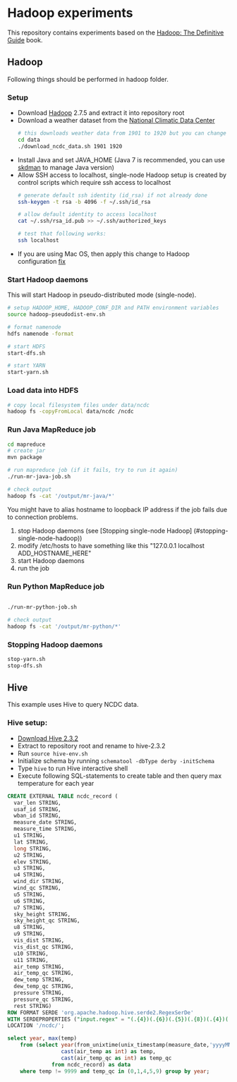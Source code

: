 
Hadoop experiments
==================

This repository contains experiments based on the [Hadoop: The Definitive Guide](http://shop.oreilly.com/product/0636920033448.do) book.

## Hadoop

Following things should be performed in hadoop folder.

### Setup

- Download [Hadoop](http://www.apache.org/dyn/closer.cgi/hadoop/common/) 2.7.5 and extract it into repository root
- Download a weather dataset from the [National Climatic Data Center](ftp://ftp.ncdc.noaa.gov/pub/data/noaa/) 
    ```bash
    # this downloads weather data from 1901 to 1920 but you can change the range 
  	cd data
    ./download_ncdc_data.sh 1901 1920
    ```
- Install Java and set JAVA_HOME (Java 7 is recommended, you can use [skdman](http://sdkman.io/index.html) to manage Java version)
- Allow SSH access to localhost, single-node Hadoop setup is created by control scripts which require ssh access to localhost
    ```bash
    # generate default ssh identity (id_rsa) if not already done
    ssh-keygen -t rsa -b 4096 -f ~/.ssh/id_rsa
    
    # allow default identity to access localhost 
    cat ~/.ssh/rsa_id.pub >> ~/.ssh/authorized_keys
  
    # test that following works:
    ssh localhost
    ``` 
- If you are using Mac OS, then apply this change to Hadoop configuration [fix](https://stackoverflow.com/a/36269637)


### Start Hadoop daemons

This will start Hadoop in pseudo-distributed mode (single-node).

```bash
# setup HADOOP_HOME, HADOOP_CONF_DIR and PATH environment variables
source hadoop-pseudodist-env.sh

# format namenode
hdfs namenode -format

# start HDFS
start-dfs.sh

# start YARN
start-yarn.sh
```


### Load data into HDFS

```bash
# copy local filesystem files under data/ncdc
hadoop fs -copyFromLocal data/ncdc /ncdc
```

### Run Java MapReduce job

```bash
cd mapreduce
# create jar
mvn package

# run mapreduce job (if it fails, try to run it again)
./run-mr-java-job.sh

# check output
hadoop fs -cat '/output/mr-java/*'
```

You might have to alias hostname to loopback IP address if the job fails due to connection problems. 
1. stop Hadoop daemons (see [Stopping single-node Hadoop] (#stopping-single-node-hadoop))
2. modify /etc/hosts to have something like this "127.0.0.1 localhost ADD_HOSTNAME_HERE" 
3. start Hadoop daemons
4. run the job

### Run Python MapReduce job

```bash

./run-mr-python-job.sh

# check output
hadoop fs -cat '/output/mr-python/*'
```

### Stopping Hadoop daemons

```bash
stop-yarn.sh
stop-dfs.sh
```

## Hive

This example uses Hive to query NCDC data.

### Hive setup:

* [Download Hive 2.3.2](http://www.apache.org/dyn/closer.cgi/hive/)
* Extract to repository root and rename to hive-2.3.2
* Run ```source hive-env.sh```
* Initialize schema by running ```schematool -dbType derby -initSchema```
* Type ```hive``` to run Hive interactive shell
* Execute following SQL-statements to create table and then query max temperature for each year

```sql
CREATE EXTERNAL TABLE ncdc_record (
  var_len STRING, 
  usaf_id STRING, 
  wban_id STRING, 
  measure_date STRING, 
  measure_time STRING, 
  u1 STRING, 
  lat STRING, 
  long STRING, 
  u2 STRING, 
  elev STRING, 
  u3 STRING, 
  u4 STRING, 
  wind_dir STRING, 
  wind_qc STRING, 
  u5 STRING, 
  u6 STRING, 
  u7 STRING, 
  sky_height STRING, 
  sky_height_qc STRING, 
  u8 STRING, 
  u9 STRING, 
  vis_dist STRING, 
  vis_dist_qc STRING, 
  u10 STRING, 
  u11 STRING, 
  air_temp STRING, 
  air_temp_qc STRING, 
  dew_temp STRING, 
  dew_temp_qc STRING, 
  pressure STRING, 
  pressure_qc STRING, 
  rest STRING) 
ROW FORMAT SERDE 'org.apache.hadoop.hive.serde2.RegexSerDe'
WITH SERDEPROPERTIES ("input.regex" = "(.{4})(.{6})(.{5})(.{8})(.{4})(.{1})(.{6})(.{7})(.{5})(.{5})(.{5})(.{4})(.{3})(.{1})(.{1})(.{4})(.{1})(.{5})(.{1})(.{1})(.{1})(.{6})(.{1})(.{1})(.{1})(.{5})(.{1})(.{5})(.{1})(.{5})(.{1})(.*)")
LOCATION '/ncdc/';
```

```sql
select year, max(temp) 
    from (select year(from_unixtime(unix_timestamp(measure_date,'yyyyMMdd'))) as year, 
                 cast(air_temp as int) as temp, 
                 cast(air_temp_qc as int) as temp_qc 
              from ncdc_record) as data
    where temp != 9999 and temp_qc in (0,1,4,5,9) group by year;
```